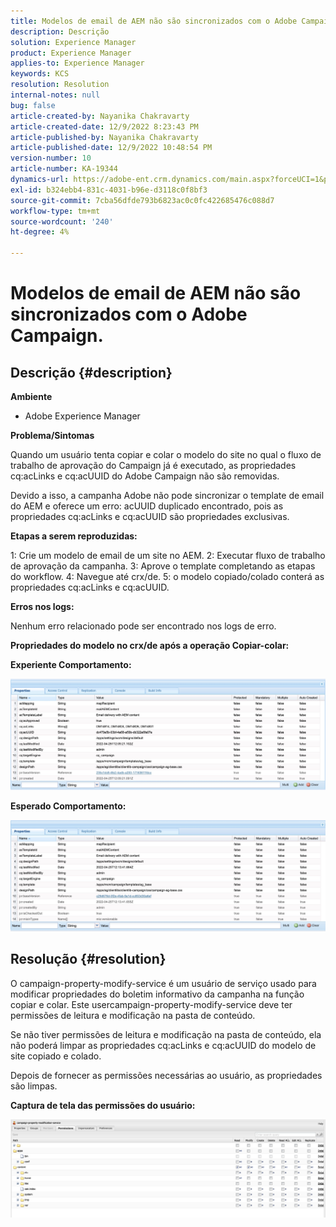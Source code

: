 ```yaml
---
title: Modelos de email de AEM não são sincronizados com o Adobe Campaign.
description: Descrição
solution: Experience Manager
product: Experience Manager
applies-to: Experience Manager
keywords: KCS
resolution: Resolution
internal-notes: null
bug: false
article-created-by: Nayanika Chakravarty
article-created-date: 12/9/2022 8:23:43 PM
article-published-by: Nayanika Chakravarty
article-published-date: 12/9/2022 10:48:54 PM
version-number: 10
article-number: KA-19344
dynamics-url: https://adobe-ent.crm.dynamics.com/main.aspx?forceUCI=1&pagetype=entityrecord&etn=knowledgearticle&id=dd278a5b-ff77-ed11-81aa-6045bd006b3d
exl-id: b324ebb4-831c-4031-b96e-d3118c0f8bf3
source-git-commit: 7cba56dfde793b6823ac0c0fc422685476c088d7
workflow-type: tm+mt
source-wordcount: '240'
ht-degree: 4%

---
```


# Modelos de email de AEM não são sincronizados com o Adobe Campaign.

## Descrição {#description}


<b>Ambiente</b>

- Adobe Experience Manager

<b>Problema/Sintomas</b>

Quando um usuário tenta copiar e colar o modelo do site no qual o fluxo de trabalho de aprovação do Campaign já é executado, as propriedades cq:acLinks e cq:acUUID do Adobe Campaign não são removidas.

Devido a isso, a campanha Adobe não pode sincronizar o template de email do AEM e oferece um erro: acUUID duplicado encontrado, pois as propriedades cq:acLinks e cq:acUUID são propriedades exclusivas.



<b>Etapas a serem reproduzidas:</b>

1: Crie um modelo de email de um site no AEM.
2: Executar fluxo de trabalho de aprovação da campanha.
3: Aprove o template completando as etapas do workflow.
4: Navegue até crx/de.
5: o modelo copiado/colado conterá as propriedades cq:acLinks e cq:acUUID.

<b>Erros nos logs:</b>

Nenhum erro relacionado pode ser encontrado nos logs de erro.



<b>Propriedades do modelo no crx/de após a operação Copiar-colar:</b>

<b>Experiente </b><b>Comportamento:</b>

![](assets/___de278a5b-ff77-ed11-81aa-6045bd006b3d___.jpeg)

<b>Esperado </b><b>Comportamento</b><b>:</b>

![](assets/___e0278a5b-ff77-ed11-81aa-6045bd006b3d___.jpeg)


## Resolução {#resolution}


O campaign-property-modify-service é um usuário de serviço usado para modificar propriedades do boletim informativo da campanha na função copiar e colar.
Este usercampaign-property-modify-service deve ter permissões de leitura e modificação na pasta de conteúdo.

Se não tiver permissões de leitura e modificação na pasta de conteúdo, ela não poderá limpar as propriedades cq:acLinks e cq:acUUID do modelo de site copiado e colado.

Depois de fornecer as permissões necessárias ao usuário, as propriedades são limpas.

<b>Captura de tela das permissões do usuário:</b>

![](assets/5443ef52-35cc-ec11-a7b5-6045bd00db33.png)
